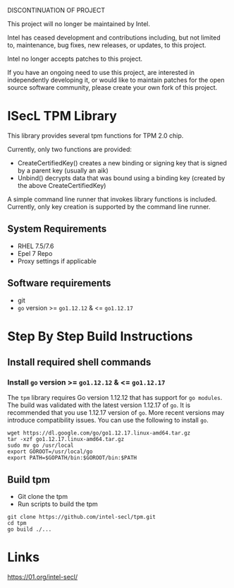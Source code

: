 DISCONTINUATION OF PROJECT

This project will no longer be maintained by Intel.

Intel has ceased development and contributions including, but not limited to, maintenance, bug fixes, new releases, or updates, to this project.  

Intel no longer accepts patches to this project.

If you have an ongoing need to use this project, are interested in independently developing it, or would like to maintain patches for the open source software community, please create your own fork of this project.  
# ISecL TPM Library

This library provides several tpm functions for TPM 2.0 chip.

Currently, only two functions are provided: 
 - CreateCertifiedKey() creates a new binding or signing key that is signed by a parent key (usually an aik)
 - Unbind() decrypts data that was bound using a binding key (created by the above CreateCertifiedKey)
 
A simple command line runner that invokes library functions is included. Currently, only key creation is supported by the command line runner.

## System Requirements
- RHEL 7.5/7.6
- Epel 7 Repo
- Proxy settings if applicable

## Software requirements
- git
- `go` version >= `go1.12.12` & <= `go1.12.17`

# Step By Step Build Instructions

## Install required shell commands

### Install `go` version >= `go1.12.12` & <= `go1.12.17`
The `tpm` library requires Go version 1.12.12 that has support for `go modules`. The build was validated with the latest version 1.12.17 of `go`. It is recommended that you use 1.12.17 version of `go`. More recent versions may introduce compatibility issues. You can use the following to install `go`.
```shell
wget https://dl.google.com/go/go1.12.17.linux-amd64.tar.gz
tar -xzf go1.12.17.linux-amd64.tar.gz
sudo mv go /usr/local
export GOROOT=/usr/local/go
export PATH=$GOPATH/bin:$GOROOT/bin:$PATH
```

## Build tpm

- Git clone the tpm
- Run scripts to build the tpm

```shell
git clone https://github.com/intel-secl/tpm.git
cd tpm
go build ./...
```

# Links
https://01.org/intel-secl/
